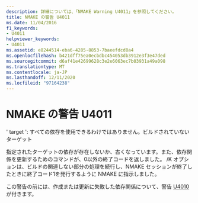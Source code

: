```yaml
---
description: 詳細については、「NMAKE Warning U4011」を参照してください。
title: NMAKE の警告 U4011
ms.date: 11/04/2016
f1_keywords:
- U4011
helpviewer_keywords:
- U4011
ms.assetid: e8244514-eba6-4285-8853-7baeefdcd8a4
ms.openlocfilehash: b421dff75ea0ecbdbc454053db3912e3f3e47ded
ms.sourcegitcommit: d6af41e42699628c3e2e6063ec7b03931a49a098
ms.translationtype: MT
ms.contentlocale: ja-JP
ms.lasthandoff: 12/11/2020
ms.locfileid: "97164238"
---
```

# <a name="nmake-warning-u4011"></a>NMAKE の警告 U4011

' target ': すべての依存を使用できるわけではありません。ビルドされていないターゲット

指定されたターゲットの依存が存在しないか、古くなっています。また、依存関係を更新するためのコマンドが、0以外の終了コードを返しました。 /K オプションは、ビルドの関連しない部分の処理を続行し、NMAKE セッションが終了したときに終了コード1を発行するように NMAKE に指示しました。

この警告の前には、作成または更新に失敗した依存関係について、警告 [U4010](../../error-messages/tool-errors/nmake-warning-u4010.md) が付きます。
